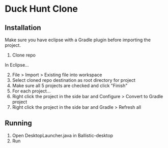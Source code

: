 # Duck Hunt Clone

## Installation

Make sure you have eclipse with a Gradle plugin before importing the project.

1. Clone repo

In Eclipse...

2. File > Import > Existing file into workspace
3. Select cloned repo destination as root directory for project
4. Make sure all 5 projects are checked and click "Finish"
5. For each project...
  1. Right click the project in the side bar and Configure > Convert to Gradle project
  2. Right click the project in the side bar and Gradle > Refresh all

## Running

1. Open DesktopLauncher.java in Ballistic-desktop
2. Run

